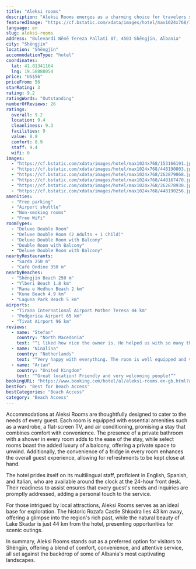 ```yaml
---
title: "Aleksi rooms"
description: "Aleksi Rooms emerges as a charming choice for travelers seeking comfort and convenience in Shëngjin, positioned less than a kilometer from the pristine Shëngjin Beach and a brief 2."
featuredImage: "https://cf.bstatic.com/xdata/images/hotel/max1024x768/153166191.jpg?k=36c1b853e885c31bd9700d90049d094c98da0eaeb9ec61bc96413cda046bd44c&o=&hp=1"
language: en
slug: aleksi-rooms
address: "Bulevardi Nënë Tereza Pallati 87, 4503 Shëngjin, Albania"
city: "Shëngjin"
location: "Shëngjin"
accommodationType: "hotel"
coordinates:
  lat: 41.81341164
  lng: 19.58888054
price: "US$56"
priceFrom: 56
starRating: 3
rating: 9.2
ratingWords: "Outstanding"
numberOfReviews: 26
ratings:
  overall: 9.2
  location: 9.4
  cleanliness: 9.3
  facilities: 9
  value: 8.9
  comfort: 8.9
  staff: 9.4
  wifi: 0
images:
  - "https://cf.bstatic.com/xdata/images/hotel/max1024x768/153166191.jpg?k=36c1b853e885c31bd9700d90049d094c98da0eaeb9ec61bc96413cda046bd44c&o=&hp=1"
  - "https://cf.bstatic.com/xdata/images/hotel/max1024x768/448190803.jpg?k=4a10e2c51eda22606e8428c4db740de5a0590403677e7120309234d4a2388cd2&o=&hp=1"
  - "https://cf.bstatic.com/xdata/images/hotel/max1024x768/262879068.jpg?k=55f5aedb9e69917bb014509d37ca91b77fd8e31f872a85a051ff59b8a32a30d0&o=&hp=1"
  - "https://cf.bstatic.com/xdata/images/hotel/max1024x768/448167470.jpg?k=623b7175c9bba224f4da247158586835fa0c8157a3c533c4e3e0496d9fd2b4eb&o=&hp=1"
  - "https://cf.bstatic.com/xdata/images/hotel/max1024x768/262878930.jpg?k=8f33064ffcfb151a9cd2a238cd548f3e20800a8cd2d697ad0bc3ad5dad5ae3f7&o=&hp=1"
  - "https://cf.bstatic.com/xdata/images/hotel/max1024x768/448190256.jpg?k=637675b6074fed85ff1bfb5bcabc5068812db953157db10a9de8beb208dbfada&o=&hp=1"
amenities:
  - "Free parking"
  - "Airport shuttle"
  - "Non-smoking rooms"
  - "Free WiFi"
roomTypes:
  - "Deluxe Double Room"
  - "Deluxe Double Room (2 Adults + 1 Child)"
  - "Deluxe Double Room with Balcony"
  - "Double Room with Balcony"
  - "Deluxe Double Room with Balcony"
nearbyRestaurants:
  - "Sarda 250 m"
  - "Café Ondine 350 m"
nearbyBeaches:
  - "Shëngjin Beach 250 m"
  - "Ylberi Beach 1.8 km"
  - "Rana e Hedhun Beach 2 km"
  - "Kune Beach 4.9 km"
  - "Laguna Park Beach 5 km"
airports:
  - "Tirana International Airport Mother Teresa 44 km"
  - "Podgorica Airport 65 km"
  - "Tivat Airport 96 km"
reviews:
  - name: "Stefan"
    country: "North Macedonia"
    text: "“i liked how nice the owner is. He helped us with so many things and was always there to support our needs. We recommend everyone to visit this location , it's in the middle of the town and it's a great spot!”"
  - name: "Ninalina"
    country: "Netherlands"
    text: "“Very happy with everything. The room is well equipped and very clean. Everyone at the market downstairs is super friendly and beyond helpful.”"
  - name: "Artan"
    country: "United Kingdom"
    text: "“Great location! Friendly and very welcoming people!”"
bookingURL: "https://www.booking.com/hotel/al/aleksi-rooms.en-gb.html?aid=8035640"
bestFor: "Best for Beach Access"
bestCategories: "Beach Access"
category: "Beach Access"
---
```


Accommodations at Aleksi Rooms are thoughtfully designed to cater to the needs of every guest. Each room is equipped with essential amenities such as a wardrobe, a flat-screen TV, and air conditioning, promising a stay that combines comfort with convenience. The presence of a private bathroom with a shower in every room adds to the ease of the stay, while select rooms boast the added luxury of a balcony, offering a private space to unwind. Additionally, the convenience of a fridge in every room enhances the overall guest experience, allowing for refreshments to be kept close at hand.

The hotel prides itself on its multilingual staff, proficient in English, Spanish, and Italian, who are available around the clock at the 24-hour front desk. Their readiness to assist ensures that every guest's needs and inquiries are promptly addressed, adding a personal touch to the service.

For those intrigued by local attractions, Aleksi Rooms serves as an ideal base for exploration. The historic Rozafa Castle Shkodra lies 43 km away, offering a glimpse into the region's rich past, while the natural beauty of Lake Skadar is just 44 km from the hotel, presenting opportunities for scenic outings.

In summary, Aleksi Rooms stands out as a preferred option for visitors to Shëngjin, offering a blend of comfort, convenience, and attentive service, all set against the backdrop of some of Albania's most captivating landscapes.
